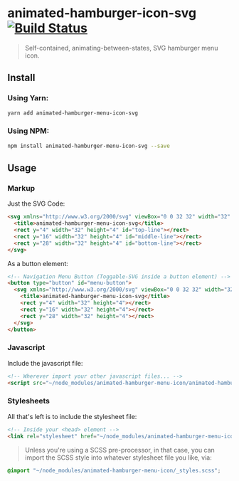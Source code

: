 # animated-hamburger-icon-svg [![Build Status](https://travis-ci.com/mattdanielbrown/animated-hamburger-icon-svg.svg?branch=master)](https://travis-ci.com/mattdanielbrown/animated-hamburger-icon-svg)

> Self-contained, animating-between-states, SVG hamburger menu icon.



## Install

### Using Yarn:
```bash
yarn add animated-hamburger-menu-icon-svg
```

### Using NPM:
```bash
npm install animated-hamburger-menu-icon-svg --save
```

## Usage

### Markup
Just the SVG Code:

```html
<svg xmlns="http://www.w3.org/2000/svg" viewBox="0 0 32 32" width="32" height="32" id="animated-menu-icon-svg">
  <title>animated-hamburger-menu-icon-svg</title>
  <rect y="4" width="32" height="4" id="top-line"></rect>
  <rect y="16" width="32" height="4" id="middle-line"></rect>
  <rect y="28" width="32" height="4" id="bottom-line"></rect>
</svg>
```

As a button element:

```html
<!-- Navigation Menu Button (Toggable-SVG inside a button element) -->
<button type="button" id="menu-button">
  <svg xmlns="http://www.w3.org/2000/svg" viewBox="0 0 32 32" width="32" height="32" id="menu-icon">
    <title>animated-hamburger-menu-icon-svg</title>
    <rect y="4" width="32" height="4"></rect>
    <rect y="16" width="32" height="4"></rect>
    <rect y="28" width="32" height="4"></rect>
  </svg>
</button>
```

### Javascript
Include the javascript file:

```html
<!-- Wherever import your other javascript files... -->
<script src="~/node_modules/animated-hamburger-menu-icon/animated-hamburger-menu-icon.js"></script>
```


### Stylesheets

All that's left is to include the stylesheet file:

```html
<!-- Inside your <head> element -->
<link rel="stylesheet" href="~/node_modules/animated-hamburger-menu-icon/styles.min.css">
```

> Unless you're using a SCSS pre-processor, in that case, you can import the SCSS style into whatever stylesheet file you like, via:

```scss
@import "~/node_modules/animated-hamburger-menu-icon/_styles.scss";
```
